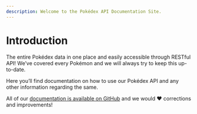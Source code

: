 ```yaml
---
description: Welcome to the Pokédex API Documentation Site.
---
```


# Introduction

The entire Pokédex data in one place and easily accessible through RESTful API! We’ve covered every Pokémon and we will always try to keep this up-to-date.

Here you’ll find documentation on how to use our Pokédex API and any other information regarding the same.

All of our [documentation is available on GitHub](https://github.com/PokeDevs/pokedex-api-docs) and we would ❤ corrections and improvements!

